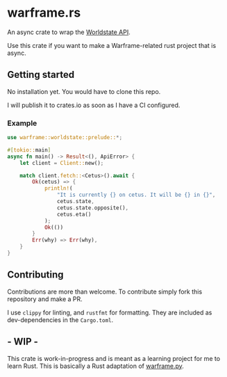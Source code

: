 # warframe.rs

An async crate to wrap the [Worldstate API](https://docs.warframestat.us).

Use this crate if you want to make a Warframe-related rust project that is async.

## Getting started
No installation yet. You would have to clone this repo.

I will publish it to crates.io as soon as I have a CI configured.

### Example
```rs
use warframe::worldstate::prelude::*;

#[tokio::main]
async fn main() -> Result<(), ApiError> {
    let client = Client::new();

    match client.fetch::<Cetus>().await {
        Ok(cetus) => {
            println!(
                "It is currently {} on cetus. It will be {} in {}",
                cetus.state,
                cetus.state.opposite(),
                cetus.eta()
            );
            Ok(())
        }
        Err(why) => Err(why),
    }
}
```

## Contributing
Contributions are more than welcome. To contribute simply fork this repository and make a PR.

I use `clippy` for linting, and `rustfmt` for formatting. They are included as dev-dependencies in the `Cargo.toml`.

## - WIP -
This crate is work-in-progress and is meant as a learning project for me to learn Rust. This is basically a Rust adaptation of [warframe.py](https://github.com/WFCD/warframe.py).